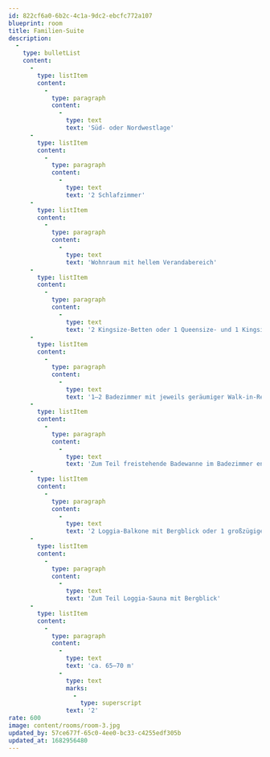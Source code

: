 ```yaml
---
id: 822cf6a0-6b2c-4c1a-9dc2-ebcfc772a107
blueprint: room
title: Familien-Suite
description:
  -
    type: bulletList
    content:
      -
        type: listItem
        content:
          -
            type: paragraph
            content:
              -
                type: text
                text: 'Süd- oder Nordwestlage'
      -
        type: listItem
        content:
          -
            type: paragraph
            content:
              -
                type: text
                text: '2 Schlafzimmer'
      -
        type: listItem
        content:
          -
            type: paragraph
            content:
              -
                type: text
                text: 'Wohnraum mit hellem Verandabereich'
      -
        type: listItem
        content:
          -
            type: paragraph
            content:
              -
                type: text
                text: '2 Kingsize-Betten oder 1 Queensize- und 1 Kingsize-Bett'
      -
        type: listItem
        content:
          -
            type: paragraph
            content:
              -
                type: text
                text: '1–2 Badezimmer mit jeweils geräumiger Walk-in-Regendusche'
      -
        type: listItem
        content:
          -
            type: paragraph
            content:
              -
                type: text
                text: 'Zum Teil freistehende Badewanne im Badezimmer en suite'
      -
        type: listItem
        content:
          -
            type: paragraph
            content:
              -
                type: text
                text: '2 Loggia-Balkone mit Bergblick oder 1 großzügiger Loggia-Balkon mit Bergpanoramasicht und 1 kleiner Loggia-Balkon mit Bergblick'
      -
        type: listItem
        content:
          -
            type: paragraph
            content:
              -
                type: text
                text: 'Zum Teil Loggia-Sauna mit Bergblick'
      -
        type: listItem
        content:
          -
            type: paragraph
            content:
              -
                type: text
                text: 'ca. 65–70 m'
              -
                type: text
                marks:
                  -
                    type: superscript
                text: '2'
rate: 600
image: content/rooms/room-3.jpg
updated_by: 57ce677f-65c0-4ee0-bc33-c4255edf305b
updated_at: 1682956480
---
```

